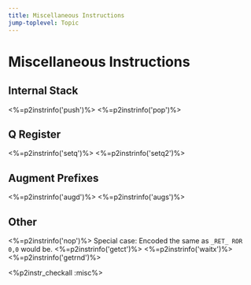 ```yaml
---
title: Miscellaneous Instructions
jump-toplevel: Topic
---
```


# Miscellaneous Instructions

## Internal Stack

<%=p2instrinfo('push')%>
<%=p2instrinfo('pop')%>

## Q Register

<%=p2instrinfo('setq')%>
<%=p2instrinfo('setq2')%>

## Augment Prefixes

<%=p2instrinfo('augd')%>
<%=p2instrinfo('augs')%>

## Other

<%=p2instrinfo('nop')%>
Special case: Encoded the same as `_RET_ ROR 0,0` would be.
<%=p2instrinfo('getct')%>
<%=p2instrinfo('waitx')%>
<%=p2instrinfo('getrnd')%>


<%p2instr_checkall :misc%>